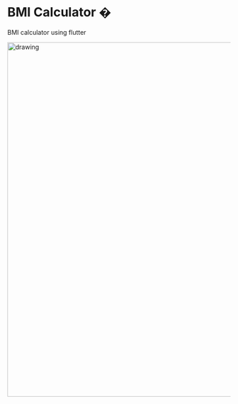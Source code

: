 
# BMI Calculator �


BMI calculator using flutter


<img src="https://user-images.githubusercontent.com/60808266/101982867-15518f80-3ca1-11eb-816f-cda1557ac646.png" alt="drawing" width="800"/>
